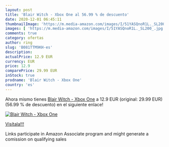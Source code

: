 ```yaml
---
layout: post
title: 'Blair Witch - Xbox One al 56.99 % de descuento'
date: 2020-12-01 06:45:11
thumbnailImage: 'https://m.media-amazon.com/images/I/51YASQnoR1L._SL200_.jpg'
images: [ 'https://m.media-amazon.com/images/I/51YASQnoR1L._SL200_.jpg' ]
comments: true
category: ofertas
author: ring
slug: 'B081TTM9KH-es'
description:
actualPrice: 12.9 EUR
currency: EUR
price: 12.9
comparePrice: 29.99 EUR
inStock: true
prodname: 'Blair Witch - Xbox One'
country: 'es'
---
```


Ahora mismo tienes [Blair Witch - Xbox One](https://www.amazon.es/dp/B081TTM9KH/?tag=tolees-21) a 12.9 EUR (original: 29.99 EUR) (56.99 %  de descuento) en el siguiente enlace!

[![Blair Witch - Xbox One](https://m.media-amazon.com/images/I/51YASQnoR1L._SL200_.jpg)](https://www.amazon.es/dp/B081TTM9KH/?tag=tolees-21)

[Visítala!!!](https://www.amazon.es/dp/B081TTM9KH/?tag=tolees-21)

Links participate in Amazon Associate program and might generate a comission on qualifying sales
